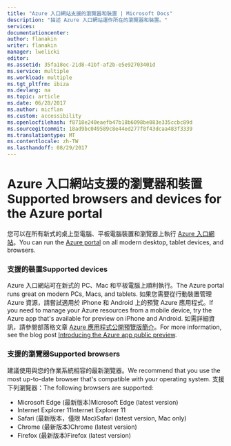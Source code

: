 ```yaml
---
title: "Azure 入口網站支援的瀏覽器和裝置 | Microsoft Docs"
description: "描述 Azure 入口網站運作所在的瀏覽器和裝置。"
services: 
documentationcenter: 
author: flanakin
writer: flanakin
manager: lwelicki
editor: 
ms.assetid: 35fa18ec-21d8-41bf-af2b-e5e92703401d
ms.service: multiple
ms.workload: multiple
ms.tgt_pltfrm: ibiza
ms.devlang: na
ms.topic: article
ms.date: 06/28/2017
ms.author: micflan
ms.custom: accessibility
ms.openlocfilehash: f8718e240eaefb47b18b6098be083e335ccbc89d
ms.sourcegitcommit: 18ad9bc049589c8e44ed277f8f43dcaa483f3339
ms.translationtype: MT
ms.contentlocale: zh-TW
ms.lasthandoff: 08/29/2017
---
```

# <a name="supported-browsers-and-devices-for-the-azure-portal"></a><span data-ttu-id="10ce5-103">Azure 入口網站支援的瀏覽器和裝置</span><span class="sxs-lookup"><span data-stu-id="10ce5-103">Supported browsers and devices for the Azure portal</span></span>
<span data-ttu-id="10ce5-104">您可以在所有新式的桌上型電腦、平板電腦裝置和瀏覽器上執行 [Azure 入口網站](https://portal.azure.com)。</span><span class="sxs-lookup"><span data-stu-id="10ce5-104">You can run the [Azure portal](https://portal.azure.com) on all modern desktop, tablet devices, and browsers.</span></span>

### <a name="supported-devices"></a><span data-ttu-id="10ce5-105">支援的裝置</span><span class="sxs-lookup"><span data-stu-id="10ce5-105">Supported devices</span></span>
<span data-ttu-id="10ce5-106">Azure 入口網站可在新式的 PC、Mac 和平板電腦上順利執行。</span><span class="sxs-lookup"><span data-stu-id="10ce5-106">The Azure portal runs great on modern PCs, Macs, and tablets.</span></span> <span data-ttu-id="10ce5-107">如果您需要從行動裝置管理 Azure 資源，請嘗試適用於 iPhone 和 Android 上的預覽 Azure 應用程式。</span><span class="sxs-lookup"><span data-stu-id="10ce5-107">If you need to manage your Azure resources from a mobile device, try the Azure app that's available for preview on iPhone and Android.</span></span> <span data-ttu-id="10ce5-108">如需詳細資訊，請參閱部落格文章 [Azure 應用程式公開預覽版簡介](https://azure.microsoft.com/blog/azure-app-preview/)。</span><span class="sxs-lookup"><span data-stu-id="10ce5-108">For more information, see the blog post [Introducing the Azure app public preview](https://azure.microsoft.com/blog/azure-app-preview/).</span></span>

### <a name="supported-browsers"></a><span data-ttu-id="10ce5-109">支援的瀏覽器</span><span class="sxs-lookup"><span data-stu-id="10ce5-109">Supported browsers</span></span>
<span data-ttu-id="10ce5-110">建議使用與您的作業系統相容的最新瀏覽器。</span><span class="sxs-lookup"><span data-stu-id="10ce5-110">We recommend that you use the most up-to-date browser that's compatible with your operating system.</span></span> <span data-ttu-id="10ce5-111">支援下列瀏覽器：</span><span class="sxs-lookup"><span data-stu-id="10ce5-111">The following browsers are supported:</span></span>

* <span data-ttu-id="10ce5-112">Microsoft Edge (最新版本)</span><span class="sxs-lookup"><span data-stu-id="10ce5-112">Microsoft Edge (latest version)</span></span>
* <span data-ttu-id="10ce5-113">Internet Explorer 11</span><span class="sxs-lookup"><span data-stu-id="10ce5-113">Internet Explorer 11</span></span>
* <span data-ttu-id="10ce5-114">Safari (最新版本，僅限 Mac)</span><span class="sxs-lookup"><span data-stu-id="10ce5-114">Safari (latest version, Mac only)</span></span>
* <span data-ttu-id="10ce5-115">Chrome (最新版本)</span><span class="sxs-lookup"><span data-stu-id="10ce5-115">Chrome (latest version)</span></span>
* <span data-ttu-id="10ce5-116">Firefox (最新版本)</span><span class="sxs-lookup"><span data-stu-id="10ce5-116">Firefox (latest version)</span></span>

